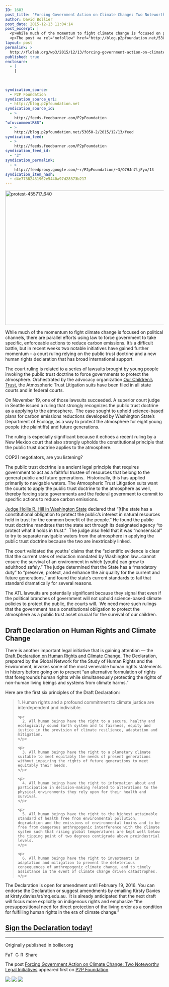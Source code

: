 ```yaml
---
ID: 1683
post_title: 'Forcing Government Action on Climate Change: Two Noteworthy Legal Initiatives'
author: David Bollier
post_date: 2015-12-13 11:04:14
post_excerpt: |
  <p>While much of the momentum to fight climate change is focused on political channels, there are parallel efforts using law to force government to take specific, enforceable actions to reduce carbon emissions. It&rsquo;s a difficult battle, but in recent weeks two notable initiatives have gained further momentum &ndash; a court ruling relying on the public [&hellip;]</p>
  <p>The post <a rel="nofollow" href="http://blog.p2pfoundation.net/53050-2/2015/12/13">Forcing Government Action on Climate Change: Two Noteworthy Legal Initiatives</a> appeared first on <a rel="nofollow" href="http://blog.p2pfoundation.net/">P2P Foundation</a>.</p>
layout: post
permalink: >
  http://flolab.org/wp3/2015/12/13/forcing-government-action-on-climate-change-two-noteworthy-legal-initiatives/
published: true
enclosure:
  - |
    |
        
        
        
syndication_source:
  - P2P Foundation
syndication_source_uri:
  - http://blog.p2pfoundation.net
syndication_source_id:
  - >
    http://feeds.feedburner.com/P2pFoundation
"wfw:commentRSS":
  - >
    http://blog.p2pfoundation.net/53050-2/2015/12/13/feed
syndication_feed:
  - >
    http://feeds.feedburner.com/P2pFoundation
syndication_feed_id:
  - "2"
syndication_permalink:
  - >
    http://feedproxy.google.com/~r/P2pFoundation/~3/Q7HJn7ljFyo/13
syndication_item_hash:
  - d4e77382431962e5440a97d28373b217
---
```

<div class="content">
  <p>
    <img class="aligncenter size-full wp-image-53051" src="http://blog.p2pfoundation.net/wp-content/uploads/protest-455717_640.jpg" alt="protest-455717_640" width="640" height="426" />
  </p>
  
  <p>
    While much of the momentum to fight climate change is focused on political channels, there are parallel efforts using law to force government to take specific, enforceable actions to reduce carbon emissions. It’s a difficult battle, but in recent weeks two notable initiatives have gained further momentum – a court ruling relying on the public trust doctrine and a new human rights declaration that has broad international support.
  </p>
  
  <p>
    The court ruling is related to a series of lawsuits brought by young people invoking the public trust doctrine to force governments to protect the atmosphere. Orchestrated by the advocacy organization <a href="http://ourchildrenstrust.org/">Our Children’s Trust,</a> the Atmospheric Trust Litigation suits have been filed in all state courts and in federal courts.
  </p>
  
  <p>
    On November 19, one of those lawsuits succeeded. A superior court judge in Seattle issued a ruling that strongly recognizes the public trust doctrine as a applying to the atmosphere.  The case sought to uphold science-based plans for carbon emissions reductions developed by Washington State’s Department of Ecology, as a way to protect the atmosphere for eight young people (the plaintiffs) and future generations.
  </p>
  
  <p>
    The ruling is especially significant because it echoes a recent ruling by a New Mexico court that also strongly upholds the constitutional principle that the public trust doctrine applies to the atmosphere.
  </p>
  
  <p>
    COP21 negotiators, are you listening?
  </p>
  
  <p>
    The public trust doctrine is a ancient legal principle that requires government to act as a faithful trustee of resources that belong to the general public and future generations.  Historically, this has applied primarily to navigable waters. The Atmospheric Trust Litigation suits want the courts to apply the public trust doctrine to the atmosphere as well, thereby forcing state governments and the federal government to commit to specific actions to reduce carbon emissions.
  </p>
  
  <p>
    <a href="http://ourchildrenstrust.org/event/717/breaking-judge-protects-right-stable-climate-groundbreaking-decision-washington-case">Judge Hollis R. Hill in Washington State</a> declared that “[t]he state has a constitutional obligation to protect the public’s interest in natural resources held in trust for the common benefit of the people.” He found the public trust doctrine mandates that the state act through its designated agency “to protect what it holds in trust.”  The judge also held that it was “nonsensical” to try to separate navigable waters from the atmosphere in applying the public trust doctrine because the two are inextricably linked.
  </p>
  
  <p>
    The court validated the youths’ claims that the “scientific evidence is clear that the current rates of reduction mandated by Washington law…cannot ensure the survival of an environment in which [youth] can grow to adulthood safely.” The judge determined that the State has a “mandatory duty” to “preserve, protect, and enhance the air quality for the current and future generations,” and found the state’s current standards to fail that standard dramatically for several reasons.
  </p>
  
  <p>
    The ATL lawsuits are potentially significant because they signal that even if the political branches of government will not uphold science-based climate policies to protect the public, the courts will.  We need more such rulings that the government has a constitutional obligation to protect the atmosphere as a public trust asset crucial for the survival of our children.
  </p>
  
  <h2>
    Draft Declaration on Human Rights and Climate Change
  </h2>
  
  <p>
    There is another important legal initiative that is gaining attention — the <a href="http://gnhre.org/gnhre-draft-declaration">Draft Declaration on Human Rights and Climate Change.</a> The Declaration, prepared by the Global Network for the Study of Human Rights and the Environment, invokes some of the most venerable human rights statements in history before going on to present “an alternative formulation of rights that foregrounds human rights while simultaneously protecting the rights of non-human living beings and systems from climate harms.”
  </p>
  
  <p>
    Here are the first six principles of the Draft Declaration:
  </p>
  
  <blockquote>
    <p>
      1. Human rights and a profound commitment to climate justice are interdependent and indivisible.
    </p>
    
    <p>
      2. All human beings have the right to a secure, healthy and ecologically sound Earth system and to fairness, equity and justice in the provision of climate resilience, adaptation and mitigation.
    </p>
    
    <p>
      3. All human beings have the right to a planetary climate suitable to meet equitably the needs of present generations without impairing the rights of future generations to meet equitably their needs.
    </p>
    
    <p>
      4. All human beings have the right to information about and participation in decision-making related to alterations to the physical environments they rely upon for their health and survival.
    </p>
    
    <p>
      5. All human beings have the right to the highest attainable standard of health free from environmental pollution, degradation and the emissions of environmental toxins and to be free from dangerous anthropogenic interference with the climate system such that rising global temperatures are kept well below the tipping point of two degrees centigrade above preindustrial levels.
    </p>
    
    <p>
      6. All human beings have the right to investments in adaptation and mitigation to prevent the deleterious consequences of anthropogenic climate change, and to timely assistance in the event of climate change driven catastrophes.
    </p>
  </blockquote>
  
  <p>
    The Declaration is open for amendment until February 19, 2016. You can endorse the Declaration or suggest amendments by emailing Kirsty Davies at kirsty.davies/at/mq.edu.au.  It is already anticipated that the next draft will focus more explicitly on indigenous rights and emphasize “the presuppositional need for direct protection of the living order as a condition for fulfilling human rights in the era of climate change.”
  </p>
  
  <h2>
    <a href="http://gnhre.org/gnhre-draft-declaration">Sign the Declaration today!</a>
  </h2>
  
  <hr />
  
  <p>
    Originally published in bollier.org
  </p>
</div>

<a class="a2a_button_facebook" href="http://www.addtoany.com/add_to/facebook?linkurl=http%3A%2F%2Fblog.p2pfoundation.net%2F53050-2%2F2015%2F12%2F13&linkname=Forcing%20Government%20Action%20on%20Climate%20Change%3A%20Two%20Noteworthy%20Legal%20Initiatives" title="Facebook" rel="nofollow"><img src="http://blog.p2pfoundation.net/wp-content/plugins/add-to-any/icons/facebook.png" width="16" height="16" alt="Facebook" /></a><a class="a2a_button_twitter" href="http://www.addtoany.com/add_to/twitter?linkurl=http%3A%2F%2Fblog.p2pfoundation.net%2F53050-2%2F2015%2F12%2F13&linkname=Forcing%20Government%20Action%20on%20Climate%20Change%3A%20Two%20Noteworthy%20Legal%20Initiatives" title="Twitter" rel="nofollow"><img src="http://blog.p2pfoundation.net/wp-content/plugins/add-to-any/icons/twitter.png" width="16" height="16" alt="Twitter" /></a><a class="a2a_button_google_plus" href="http://www.addtoany.com/add_to/google_plus?linkurl=http%3A%2F%2Fblog.p2pfoundation.net%2F53050-2%2F2015%2F12%2F13&linkname=Forcing%20Government%20Action%20on%20Climate%20Change%3A%20Two%20Noteworthy%20Legal%20Initiatives" title="Google+" rel="nofollow"><img src="http://blog.p2pfoundation.net/wp-content/plugins/add-to-any/icons/google_plus.png" width="16" height="16" alt="Google+" /></a><a class="a2a_button_reddit" href="http://www.addtoany.com/add_to/reddit?linkurl=http%3A%2F%2Fblog.p2pfoundation.net%2F53050-2%2F2015%2F12%2F13&linkname=Forcing%20Government%20Action%20on%20Climate%20Change%3A%20Two%20Noteworthy%20Legal%20Initiatives" title="Reddit" rel="nofollow"><img src="http://blog.p2pfoundation.net/wp-content/plugins/add-to-any/icons/reddit.png" width="16" height="16" alt="Reddit" /></a><a class="a2a_dd a2a_target addtoany_share_save" href="https://www.addtoany.com/share#url=http%3A%2F%2Fblog.p2pfoundation.net%2F53050-2%2F2015%2F12%2F13&title=Forcing%20Government%20Action%20on%20Climate%20Change%3A%20Two%20Noteworthy%20Legal%20Initiatives" id="wpa2a_4"><img src="http://blog.p2pfoundation.net/wp-content/plugins/add-to-any/share_save_120_16.png" width="120" height="16" alt="Share" /></a>

The post <a rel="nofollow" href="http://blog.p2pfoundation.net/53050-2/2015/12/13">Forcing Government Action on Climate Change: Two Noteworthy Legal Initiatives</a> appeared first on <a rel="nofollow" href="http://blog.p2pfoundation.net/">P2P Foundation</a>.

<div class="feedflare">
  <a href="http://feeds.feedburner.com/~ff/P2pFoundation?a=Q7HJn7ljFyo:5BTyQUtIQF0:7Q72WNTAKBA"><img src="http://feeds.feedburner.com/~ff/P2pFoundation?d=7Q72WNTAKBA" border="0" /></img></a> <a href="http://feeds.feedburner.com/~ff/P2pFoundation?a=Q7HJn7ljFyo:5BTyQUtIQF0:D7DqB2pKExk"><img src="http://feeds.feedburner.com/~ff/P2pFoundation?i=Q7HJn7ljFyo:5BTyQUtIQF0:D7DqB2pKExk" border="0" /></img></a> <a href="http://feeds.feedburner.com/~ff/P2pFoundation?a=Q7HJn7ljFyo:5BTyQUtIQF0:2mJPEYqXBVI"><img src="http://feeds.feedburner.com/~ff/P2pFoundation?d=2mJPEYqXBVI" border="0" /></img></a>
</div>

<img src="http://feeds.feedburner.com/~r/P2pFoundation/~4/Q7HJn7ljFyo" height="1" width="1" alt="" />